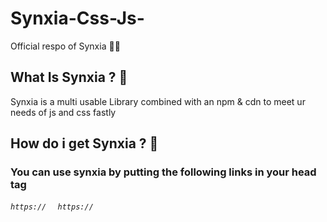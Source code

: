 # Synxia-Css-Js-
Official respo of Synxia 🏴‍☠️

## What Is Synxia ? 🐧

Synxia is a multi usable Library combined with an npm & cdn to meet ur needs of js and css fastly

## How do i get Synxia ? 👑

### You can use synxia by putting the following links in your head tag

<code><i>https:// </i> </code>
<code><i>https:// </i> </code>

